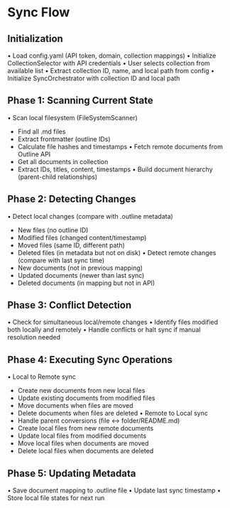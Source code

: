 # Sync Flow

## Initialization
• Load config.yaml (API token, domain, collection mappings)
• Initialize CollectionSelector with API credentials
• User selects collection from available list
• Extract collection ID, name, and local path from config
• Initialize SyncOrchestrator with collection ID and local path

## Phase 1: Scanning Current State
• Scan local filesystem (FileSystemScanner)
  - Find all .md files
  - Extract frontmatter (outline IDs)
  - Calculate file hashes and timestamps
• Fetch remote documents from Outline API
  - Get all documents in collection
  - Extract IDs, titles, content, timestamps
• Build document hierarchy (parent-child relationships)

## Phase 2: Detecting Changes
• Detect local changes (compare with .outline metadata)
  - New files (no outline ID)
  - Modified files (changed content/timestamp)
  - Moved files (same ID, different path)
  - Deleted files (in metadata but not on disk)
• Detect remote changes (compare with last sync time)
  - New documents (not in previous mapping)
  - Updated documents (newer than last sync)
  - Deleted documents (in mapping but not in API)

## Phase 3: Conflict Detection
• Check for simultaneous local/remote changes
• Identify files modified both locally and remotely
• Handle conflicts or halt sync if manual resolution needed

## Phase 4: Executing Sync Operations
• Local to Remote sync
  - Create new documents from new local files
  - Update existing documents from modified files
  - Move documents when files are moved
  - Delete documents when files are deleted
• Remote to Local sync
  - Handle parent conversions (file ↔ folder/README.md)
  - Create local files from new remote documents
  - Update local files from modified documents
  - Move local files when documents are moved
  - Delete local files when documents are deleted

## Phase 5: Updating Metadata
• Save document mapping to .outline file
• Update last sync timestamp
• Store local file states for next run
